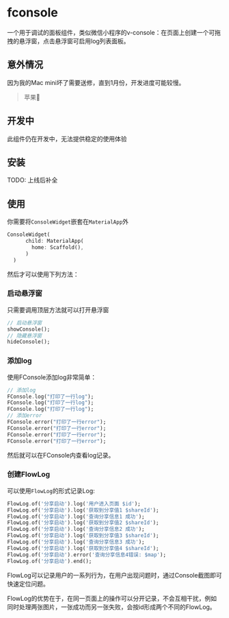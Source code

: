 # fconsole

一个用于调试的面板组件，类似微信小程序的v-console：在页面上创建一个可拖拽的悬浮窗，点击悬浮窗可启用log列表面板。

## 意外情况

因为我的Mac mini坏了需要送修，直到1月份，开发进度可能较慢。

> 苹果💊

## 开发中

此组件仍在开发中，无法提供稳定的使用体验

## 安装

TODO: 上线后补全

## 使用

你需要将`ConsoleWidget`嵌套在`MaterialApp`外

```dart
ConsoleWidget(
      child: MaterialApp(
        home: Scaffold(),
      )
  )
```
然后才可以使用下列方法：

### 启动悬浮窗

只需要调用顶层方法就可以打开悬浮窗

```dart
// 启动悬浮窗
showConsole();
// 隐藏悬浮窗
hideConsole();
```

### 添加log
使用FConsole添加log非常简单：

```dart
// 添加log
FConsole.log("打印了一行log");
FConsole.log("打印了一行log");
FConsole.log("打印了一行log");
// 添加error
FConsole.error("打印了一行error");
FConsole.error("打印了一行error");
FConsole.error("打印了一行error");
FConsole.error("打印了一行error");
```

然后就可以在FConsole内查看log记录。

### 创建FlowLog

可以使用`FlowLog`的形式记录Log:

```dart
FlowLog.of('分享启动').log('用户进入页面 $id');
FlowLog.of('分享启动').log('获取到分享值1 $shareId');
FlowLog.of('分享启动').log('查询分享信息1 成功');
FlowLog.of('分享启动').log('获取到分享值2 $shareId');
FlowLog.of('分享启动').log('查询分享信息2 成功');
FlowLog.of('分享启动').log('获取到分享值3 $shareId');
FlowLog.of('分享启动').log('查询分享信息3 成功');
FlowLog.of('分享启动').log('获取到分享值4 $shareId');
FlowLog.of('分享启动').error('查询分享信息4错误: $map');
FlowLog.of('分享启动').end();
```
FlowLog可以记录用户的一系列行为，在用户出现问题时，通过Console截图即可快速定位问题。

FlowLog的优势在于，在同一页面上的操作可以分开记录，不会互相干扰，例如同时处理两张图片，一张成功而另一张失败，会按id形成两个不同的FlowLog。
